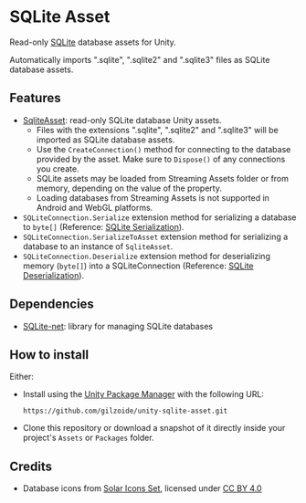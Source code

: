 # SQLite Asset
Read-only [SQLite](https://sqlite.org/) database assets for Unity.

Automatically imports ".sqlite", ".sqlite2" and ".sqlite3" files as SQLite database assets.


## Features
- [SqliteAsset](Runtime/SqliteAsset.cs): read-only SQLite database Unity assets.
  + Files with the extensions ".sqlite", ".sqlite2" and ".sqlite3" will be imported as SQLite database assets.
  + Use the `CreateConnection()` method for connecting to the database provided by the asset.
    Make sure to `Dispose()` of any connections you create.
  + SQLite assets may be loaded from Streaming Assets folder or from memory, depending on the value of the  property.
  + Loading databases from Streaming Assets is not supported in Android and WebGL platforms.
- `SQLiteConnection.Serialize` extension method for serializing a database to `byte[]` (Reference: [SQLite Serialization](https://www.sqlite.org/c3ref/serialize.html)).
- `SQLiteConnection.SerializeToAsset` extension method for serializing a database to an instance of `SqliteAsset`.
- `SQLiteConnection.Deserialize` extension method for deserializing memory (`byte[]`) into a SQLiteConnection (Reference: [SQLite Deserialization](https://www.sqlite.org/c3ref/deserialize.html)).


## Dependencies
- [SQLite-net](https://github.com/gilzoide/unity-sqlite-net): library for managing SQLite databases


## How to install
Either:
- Install using the [Unity Package Manager](https://docs.unity3d.com/Manual/upm-ui-giturl.html) with the following URL:
  ```
  https://github.com/gilzoide/unity-sqlite-asset.git
  ```
- Clone this repository or download a snapshot of it directly inside your project's `Assets` or `Packages` folder.


## Credits
- Database icons from [Solar Icons Set](https://www.figma.com/community/file/1166831539721848736/solar-icons-set), licensed under [CC BY 4.0](https://creativecommons.org/licenses/by/4.0/)